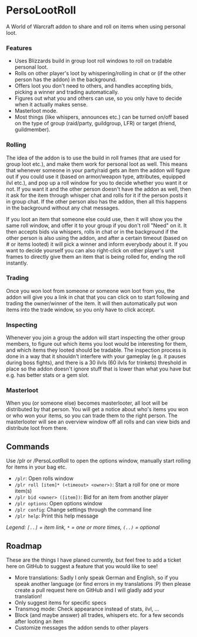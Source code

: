 # PersoLootRoll
A World of Warcraft addon to share and roll on items when using personal loot.

### Features
- Uses Blizzards build in group loot roll windows to roll on tradable personal loot.
- Rolls on other player's loot by whispering/rolling in chat or (if the other person has the addon) in the background.
- Offers loot you don't need to others, and handles accepting bids, picking a winner and trading automatically.
- Figures out what you and others can use, so you only have to decide when it actually makes sense.
- Masterloot mode.
- Most things (like whispers, announces etc.) can be turned on/off based on the type of group (raid/party, guildgroup, LFR) or target (friend, guildmember).

### Rolling
The idea of the addon is to use the build in roll frames (that are used for group loot etc.),
and make them work for personal loot as well. This means that whenever someone in your party/raid
gets an item the addon will figure out if you could use it (based on armor/weapon type, attributes,
equipped ilvl etc.), and pop up a roll window for you to decide whether you want it or not. If
you want it and the other person doesn't have the addon as well, then it ask for the item through
whisper chat and rolls for it if the person posts it in group chat. If the other person also has the
addon, then all this happens in the background without any chat messages.

If you loot an item that someone else could use, then it will show you the same roll window, and
offer it to your group if you don't roll "Need" on it. It then accepts bids via whispers, rolls
in chat or in the background if the other person is also using the addon, and after a certain
timeout (based on # or items looted) it will pick a winner and inform everybody about it. If you
want to decide yourself you can also right-click on other player's unit frames to directly give
them an item that is being rolled for, ending the roll instantly.

### Trading
Once you won loot from someone or someone won loot from you, the addon will give you a link in chat
that you can click on to start following and trading the owner/winner of the item. It will then
automatically put won items into the trade window, so you only have to click accept.

### Inspecting
Whenever you join a group the addon will start inspecting the other group members, to figure out which
items you loot would be interesting for them, and which items they looted should be tradable. The inspection
process is done in a way that it shouldn't interfere with your gameplay (e.g. it pauses during boss fights),
and there is a 30 ilvls (60 ilvls for trinkets) threshold in place so the addon doesn't ignore stuff that is
lower than what you have but e.g. has better stats or a gem slot.

### Masterloot
When you (or someone else) becomes masterlooter, all loot will be distributed by that person. You will get
a notice about who's items you won or who won your items, so you can trade them to the right person.
The masterlooter will see an overview window off all rolls and can view bids and distribute loot from there.

## Commands
Use /plr or /PersoLootRoll to open the options window, manually start rolling for items in your bag etc.

- `/plr`: Open rolls window
- `/plr roll [item]* (<timeout> <owner>)`: Start a roll for one or more item(s)
- `/plr bid <owner> ([item])`: Bid for an item from another player
- `/plr options`: Open options window
- `/plr config`: Change settings through the command line
- `/plr help`: Print this help message

*Legend: `[..]` = item link, `*` = one or more times, `(..)` = optional*

## Roadmap
These are the things I have planed currently, but feel free to add a ticket here on GitHub to suggest a feature that you would like to see!

- More translations: Sadly I only speak German and English, so if you speak another language (or find errors in my
  translations :P) then please create a pull request here on GitHub and I will gladly add your translation!
- Only suggest items for specific specs
- Transmog mode: Check appearance instead of stats, ilvl, ...
- Block (and maybe answer) all trades, whispers etc. for a few seconds after looting an item
- Customize messages the addon sends to other players
